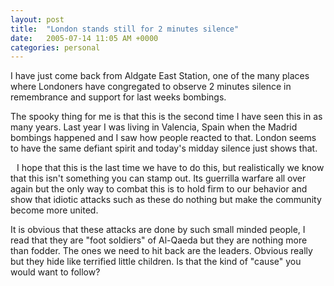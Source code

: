 ```yaml
---
layout: post
title:  "London stands still for 2 minutes silence"
date:   2005-07-14 11:05 AM +0000
categories: personal
---
```

<a onblur="try \{parent.deselectBloggerImageGracefully();} catch(e) \{}" href="http://photos1.blogger.com/blogger/400/255/1600/Image003.jpg"><img style="float:right; margin:0 0 10px 10px;cursor:pointer; cursor:hand;" src="http://photos1.blogger.com/blogger/400/255/200/Image003.jpg" border="0" alt="" /></a>I have just come back from Aldgate East Station, one of the many places where Londoners have congregated to observe 2 minutes silence in remembrance and support for last weeks bombings. 

The spooky thing for me is that this is the second time I have seen this in as many years. Last year I was living in Valencia, Spain when the Madrid bombings happened and I saw how people reacted to that. London seems to have the same defiant spirit and today's midday silence just shows that. 

<a onblur="try \{parent.deselectBloggerImageGracefully();} catch(e) \{}" href="http://photos1.blogger.com/blogger/400/255/1600/Image002.jpg"><img style="float:left; margin:0 10px 10px 0;cursor:pointer; cursor:hand;" src="http://photos1.blogger.com/blogger/400/255/200/Image002.jpg" border="0" alt="" /></a> I hope that this is the last time we have to do this, but realistically we know that this isn't something you can stamp out. Its guerrilla warfare all over again but the only way to combat this is to hold firm to our behavior and show that idiotic attacks such as these do nothing but make the community become more united. 

It is obvious that these attacks are done by such small minded people, I read that they are "foot soldiers" of Al-Qaeda but they are nothing more than fodder. The ones we need to hit back are the leaders. Obvious really but they hide like terrified little children. Is that the kind of "cause" you would want to follow?